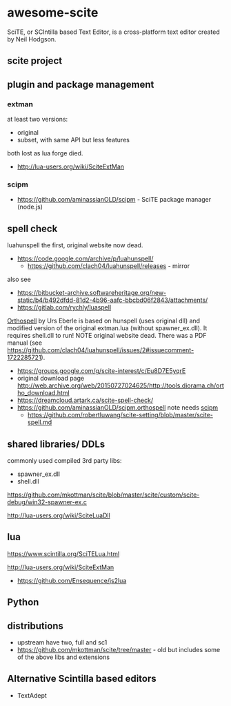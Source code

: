 # awesome-scite

SciTE, or SCIntilla based Text Editor, is a cross-platform text editor created by Neil Hodgson.


## scite project

## plugin and package management

### extman

at least two versions:

  * original
  * subset, with same API but less features

both lost as lua forge died.

  * http://lua-users.org/wiki/SciteExtMan

### scipm

  * https://github.com/aminassianOLD/scipm - SciTE package manager (node.js)

## spell check

luahunspell the first, original website now dead.

  * https://code.google.com/archive/p/luahunspell/
      * https://github.com/clach04/luahunspell/releases - mirror

also see
  * https://bitbucket-archive.softwareheritage.org/new-static/b4/b492dfdd-81d2-4b96-aafc-bbcbd06f2843/attachments/
  * https://gitlab.com/rychly/luaspell


[Orthospell](http://web.archive.org/web/20161010154412/http://tools.diorama.ch/orthospell.html) by Urs Eberle is based on hunspell (uses original dll) and modified version of the original extman.lua (without spawner_ex.dll). It requires shell.dll to run! NOTE original website dead. There was a PDF manual (see https://github.com/clach04/luahunspell/issues/2#issuecomment-1722285721).

  * https://groups.google.com/g/scite-interest/c/Eu8D7E5yqrE
  * original download page http://web.archive.org/web/20150727024625/http://tools.diorama.ch/ortho_download.html
  * https://dreamcloud.artark.ca/scite-spell-check/
  * https://github.com/aminassianOLD/scipm.orthospell note needs [scipm](https://github.com/clach04/awesome-scite/blob/main/README.md#scipm)
      * https://github.com/robertluwang/scite-setting/blob/master/scite-spell.md

## shared libraries/ DDLs

commonly used compiled 3rd party libs:

 * spawner_ex.dll
 * shell.dll


https://github.com/mkottman/scite/blob/master/scite/custom/scite-debug/win32-spawner-ex.c

http://lua-users.org/wiki/SciteLuaDll

## lua

https://www.scintilla.org/SciTELua.html

http://lua-users.org/wiki/SciteExtMan

  * https://github.com/Ensequence/js2lua

## Python

## distributions

  * upstream have two, full and sc1
  * https://github.com/mkottman/scite/tree/master - old but includes some of the above libs and extensions

## Alternative Scintilla based editors

  * TextAdept

